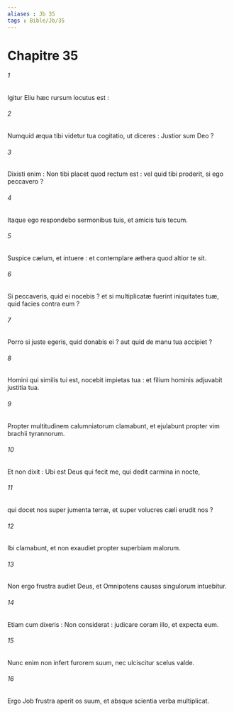 ```yaml
---
aliases : Jb 35
tags : Bible/Jb/35
---
```


# Chapitre 35

###### 1
Igitur Eliu hæc rursum locutus est :
###### 2
Numquid æqua tibi videtur tua cogitatio, ut diceres : Justior sum Deo ?
###### 3
Dixisti enim : Non tibi placet quod rectum est : vel quid tibi proderit, si ego peccavero ?
###### 4
Itaque ego respondebo sermonibus tuis, et amicis tuis tecum.
###### 5
Suspice cælum, et intuere : et contemplare æthera quod altior te sit.
###### 6
Si peccaveris, quid ei nocebis ? et si multiplicatæ fuerint iniquitates tuæ, quid facies contra eum ?
###### 7
Porro si juste egeris, quid donabis ei ? aut quid de manu tua accipiet ?
###### 8
Homini qui similis tui est, nocebit impietas tua : et filium hominis adjuvabit justitia tua.
###### 9
Propter multitudinem calumniatorum clamabunt, et ejulabunt propter vim brachii tyrannorum.
###### 10
Et non dixit : Ubi est Deus qui fecit me, qui dedit carmina in nocte,
###### 11
qui docet nos super jumenta terræ, et super volucres cæli erudit nos ?
###### 12
Ibi clamabunt, et non exaudiet propter superbiam malorum.
###### 13
Non ergo frustra audiet Deus, et Omnipotens causas singulorum intuebitur.
###### 14
Etiam cum dixeris : Non considerat : judicare coram illo, et expecta eum.
###### 15
Nunc enim non infert furorem suum, nec ulciscitur scelus valde.
###### 16
Ergo Job frustra aperit os suum, et absque scientia verba multiplicat.

